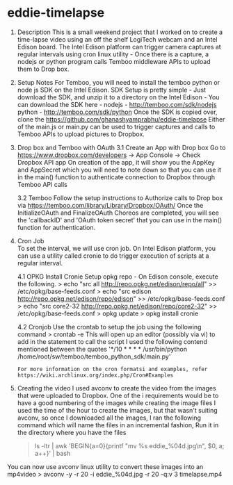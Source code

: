 # eddie-timelapse
 1. Description
	This is a small weekend project that I worked on to create a time-lapse video
 	using an off the shelf LogiTech webcam and an Intel Edison board. The Intel 
 	Edison platform can trigger camera captures at regular intervals using cron 
 	linux utility - Once there is a capture, a nodejs or python program calls 
 	Temboo middleware APIs to upload them to Drop box. 

 2. Setup Notes 
    	For Temboo, you will need to install the temboo python or node js SDK on the 
 	Intel Edison.
 	SDK  Setup is pretty simple - Just download the SDK, and unzip it to a 
 	directory on the Intel Edison - 
 	You can download the SDK here - 
		nodejs - http://temboo.com/sdk/nodejs
		python - http://temboo.com/sdk/python
 	Once the SDK is copied over, clone the https://github.com/ghanashyamprabhu/eddie-timelapse
 	Either of the main.js or main.py can be used to trigger captures and calls to 
 	Temboo APIs to upload pictures to Dropbox. 

 3. Drop box and Temboo with OAuth 
    3.1 Create an App with Drop box 
        Go to https://www.dropbox.com/developers -> App Console -> Check Dropbox API app
        On creation of the app, it will show you the AppKey and AppSecret which you will need to 
        note down so that you can use it in the main() function to authenticate connection to 
        Dropbox through Temboo API calls

    3.2 Temboo
    	Follow the setup instructions to Authorize calls to Drop box via 
        https://temboo.com/library/Library/Dropbox/OAuth/
        Once the InitializeOAuth and FinalizeOAuth Choreos are completed, you will see the
        'callbackID' and 'OAuth token secret' that you can use in the main() function for 
        authentication. 
	     
 4. Cron Job  
  	To set the interval, we will use cron job. 
  	On Intel Edison platform, you can use a utility called cronie to do trigger 
  	execution of scripts at a regular interval. 

 	4.1 OPKG Install Cronie 
 	    Setup opkg repo - On Edison console, execute the following. 
 	    > echo "src all http://repo.opkg.net/edison/repo/all" >> /etc/opkg/base-feeds.conf
	    > echo "src edison http://repo.opkg.net/edison/repo/edison" >> /etc/opkg/base-feeds.conf
	    > echo "src core2-32 http://repo.opkg.net/edison/repo/core2-32" >> /etc/opkg/base-feeds.conf
 	    > opkg update
	    > opkg install cronie

 	4.2 Cronjob 
 	    Use the crontab to setup the job using the following command 
 	    > crontab -e
 	    This will open up an editor (possibly via vi) to add in the statement to call the script 
 	    I used the following contend mentioned between the quotes
	'*/10 * * * * /usr/bin/python /home/root/sw/temboo/temboo_python_sdk/main.py'

 	    For more information on the cron formatsi and examples, refer 
 	    https://wiki.archlinux.org/index.php/Cron#Examples

 5. Creating the video 
    I used avconv to create the video from the images that were uploaded to Dropbox. One of the i
    requirements would be to have a good numbering of the images while creating the image files
    I used the time of the hour to create the images, but that wasn't suiting avconv, so once I 
    downloaded all the images, I ran the following command which will name the files in an 
    incremental fashion, Run it in the directory where you have the files
    > ls -ltr | awk 'BEGIN{a=0}{printf "mv %s eddie_%04d.jpg\n", $0, a; a++}' | bash 

 You can now use avconv linux utility to convert these images into an mp4video
    > avconv -y -r 20 -i eddie_%04d.jpg -r 20 -q:v 3 timelapse.mp4  

